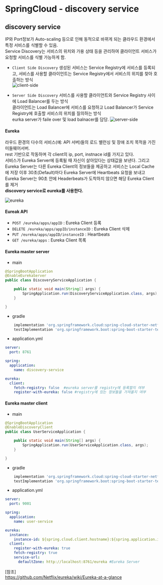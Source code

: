 # SpringCloud - discovery service

## discovery service
IP와 Port정보가 Auto-scaling 등으로 인해 동적으로 바뀌게 되는 클라우드 환경에서 특정 서비스를 식별할 수 있음.<br/>
Service Discovery는 서비스의 위치와 가용 상태 등을 관리하여 클라이언트 서비스가 요청할 서비스를 식별 가능하게 함.<br/>

- `Client Side Discovery`
생성된 서비스는 Service Registry에 서비스를 등록되고, 서비스를 사용할 클라이언트는 Service Registry에서 서비스의 위치를 찾아 호출하는 방식<br/>
![client-side](https://github.com/ydj515/record-study/assets/32935365/82649696-b4ed-44ee-b73e-65284165efce)


- `Server Side Discovery`
서비스를 사용할 클라이언트와 Service Registry 사이에 Load Balancer를 두는 방식<br/>
클라이언트는 Load Balancer에 서비스를 요청하고 Load Balancer가 Service Registry에 호출할 서비스의 위치를 질의하는 방식<br/>
eurka server가 faile over 및 load balnacer를 담당.
![server-side](https://github.com/ydj515/record-study/assets/32935365/b1b791e4-ad83-4da9-b534-4cc46adefac1)


#### Eureka
라우드 환경의 다수의 서비스(예: API 서버)들의 로드 밸런싱 및 장애 조치 목적을 가진 미들웨어서버.<br/>
rest 기반으로 작동하며 각 client의 ip, port, instnace id를 가지고 있다.<br/>
서비스가 Eureka Server에 등록될 때 자신이 살아있다는 상태값을 보낸다.
그리고 Eureka Server는 다른 Eureka Client의 정보들을 제공하고 서비스는 Local Cache에 저장
이후 30초(Default)마다 Eureka Server에 Heartbeats 요청을 보내고 Eureka Server는 90초 안에 Headerbeats가 도착하지 않으면 해당 Eureka Client를 제거<br/>
<strong>discovery service로 eureka를 사용한다.</strong>

![eureka](https://github.com/ydj515/record-study/assets/32935365/5f5ad08c-1055-4ff9-9160-1349631cbbf6)


#### Eureak API
- `POST /eureka/apps/appID` : Eureka Client 등록
- `DELETE /eureka/apps/appID/instanceID` : Eureka Client 삭제
- `PUT /eureka/apps/appID/instanceID` : Heartbeats
- `GET /eureka/apps` : Eureka Client 목록


#### Eureka master server
- main
```java
@SpringBootApplication
@EnableEurekaServer
public class DiscoveryServiceApplication {

    public static void main(String[] args) {
        SpringApplication.run(DiscoveryServiceApplication.class, args);
    }

}
```

- gradle
```gradle
	implementation 'org.springframework.cloud:spring-cloud-starter-netflix-eureka-server'
	testImplementation 'org.springframework.boot:spring-boot-starter-test'
```

- application.yml
```yml
server:
  port: 8761

spring:
  application:
    name: discovery-service

eureka:
  client:
    fetch-registry: false  #eureka server를 registry에 등록할지 여부
    register-with-eureka: false #registry에 있는 정보들을 가져올지 여부
```

#### Eureka master client
- main
```java
@SpringBootApplication
@EnableDiscoveryClient
public class UserServiceApplication {

    public static void main(String[] args) {
        SpringApplication.run(UserServiceApplication.class, args);
    }

}
```

- gradle
```gradle
	implementation 'org.springframework.cloud:spring-cloud-starter-netflix-eureka-client'
	testImplementation 'org.springframework.boot:spring-boot-starter-test'
```

- application.yml
```yml
server:
  port: 9001

spring:
  application:
    name: user-service

eureka:
  instance:
    instance-id: ${spring.cloud.client.hostname}:${spring.application.instance_id:${random.value}}
  client:
    register-with-eureka: true
    fetch-registry: true
    service-url:
      defaultZone: http://localhost:8761/eureka #Eureka Server
```
[참조]<br/>
https://github.com/Netflix/eureka/wiki/Eureka-at-a-glance